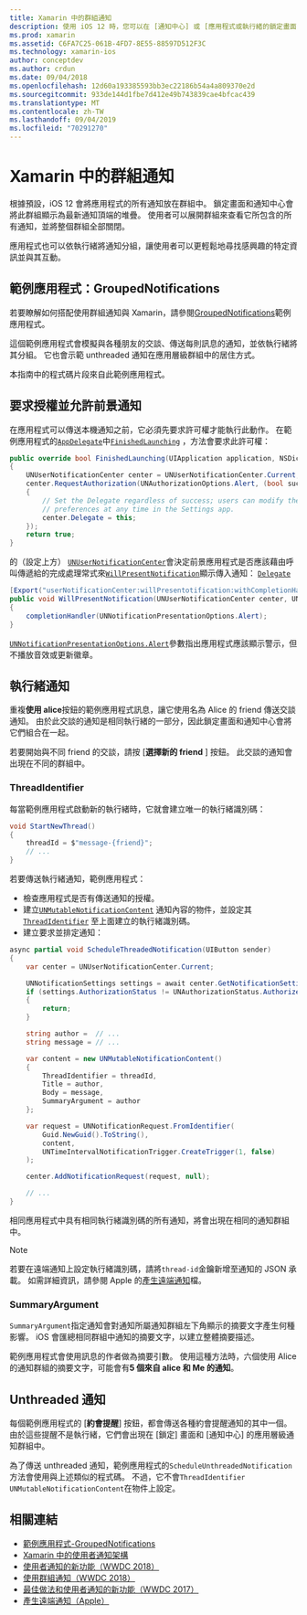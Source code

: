 ```yaml
---
title: Xamarin 中的群組通知
description: 使用 iOS 12 時，您可以在 [通知中心] 或 [應用程式或執行緒的鎖定畫面] 群組通知。 本檔說明如何使用 Xamarin 傳送執行緒和 unthreaded 通知。
ms.prod: xamarin
ms.assetid: C6FA7C25-061B-4FD7-8E55-88597D512F3C
ms.technology: xamarin-ios
author: conceptdev
ms.author: crdun
ms.date: 09/04/2018
ms.openlocfilehash: 12d60a193385593bb3ec22186b54a4a809370e2d
ms.sourcegitcommit: 933de144d1fbe7d412e49b743839cae4bfcac439
ms.translationtype: MT
ms.contentlocale: zh-TW
ms.lasthandoff: 09/04/2019
ms.locfileid: "70291270"
---
```

# <a name="grouped-notifications-in-xamarinios"></a>Xamarin 中的群組通知

根據預設，iOS 12 會將應用程式的所有通知放在群組中。 鎖定畫面和通知中心會將此群組顯示為最新通知頂端的堆疊。 使用者可以展開群組來查看它所包含的所有通知，並將整個群組全部關閉。

應用程式也可以依執行緒將通知分組，讓使用者可以更輕鬆地尋找感興趣的特定資訊並與其互動。

## <a name="sample-app-groupednotifications"></a>範例應用程式：GroupedNotifications

若要瞭解如何搭配使用群組通知與 Xamarin，請參閱[GroupedNotifications](https://docs.microsoft.com/samples/xamarin/ios-samples/ios12-groupednotifications)範例應用程式。

這個範例應用程式會模擬與各種朋友的交談、傳送每則訊息的通知，並依執行緒將其分組。 它也會示範 unthreaded 通知在應用層級群組中的居住方式。

本指南中的程式碼片段來自此範例應用程式。

## <a name="request-authorization-and-allow-foreground-notifications"></a>要求授權並允許前景通知

在應用程式可以傳送本機通知之前，它必須先要求許可權才能執行此動作。 在範例應用程式的[`AppDelegate`](xref:UIKit.UIApplicationDelegate)中[`FinishedLaunching`](xref:UIKit.UIApplicationDelegate.FinishedLaunching(UIKit.UIApplication,Foundation.NSDictionary)) ，方法會要求此許可權：

```csharp
public override bool FinishedLaunching(UIApplication application, NSDictionary launchOptions)
{
    UNUserNotificationCenter center = UNUserNotificationCenter.Current;
    center.RequestAuthorization(UNAuthorizationOptions.Alert, (bool success, NSError error) =>
    {
        // Set the Delegate regardless of success; users can modify their notification
        // preferences at any time in the Settings app.
        center.Delegate = this;
    });
    return true;
}
```

的（設定上方） [`UNUserNotificationCenter`](xref:UserNotifications.UNUserNotificationCenter)會決定前景應用程式是否應該藉由呼叫傳遞給的完成處理常式來[`WillPresentNotification`](xref:UserNotifications.UNUserNotificationCenterDelegate_Extensions.WillPresentNotification(UserNotifications.IUNUserNotificationCenterDelegate,UserNotifications.UNUserNotificationCenter,UserNotifications.UNNotification,System.Action{UserNotifications.UNNotificationPresentationOptions}))顯示傳入通知： [`Delegate`](xref:UserNotifications.UNUserNotificationCenter.Delegate)

```csharp
[Export("userNotificationCenter:willPresentotification:withCompletionHandler:")]
public void WillPresentNotification(UNUserNotificationCenter center, UNNotification notification, System.Action<UNNotificationPresentationOptions> completionHandler)
{
    completionHandler(UNNotificationPresentationOptions.Alert);
}
```

[`UNNotificationPresentationOptions.Alert`](xref:UserNotifications.UNNotificationPresentationOptions)參數指出應用程式應該顯示警示，但不播放音效或更新徽章。

## <a name="threaded-notifications"></a>執行緒通知

重複**使用 alice**按鈕的範例應用程式訊息，讓它使用名為 Alice 的 friend 傳送交談通知。
由於此交談的通知是相同執行緒的一部分，因此鎖定畫面和通知中心會將它們組合在一起。

若要開始與不同 friend 的交談，請按 [**選擇新的 friend** ] 按鈕。 此交談的通知會出現在不同的群組中。

### <a name="threadidentifier"></a>ThreadIdentifier

每當範例應用程式啟動新的執行緒時，它就會建立唯一的執行緒識別碼：

```csharp
void StartNewThread()
{
    threadId = $"message-{friend}";
    // ...
}
```

若要傳送執行緒通知，範例應用程式：

- 檢查應用程式是否有傳送通知的授權。
- 建立[`UNMutableNotificationContent`](xref:UserNotifications.UNMutableNotificationContent)
通知內容的物件，並設定其[`ThreadIdentifier`](xref:UserNotifications.UNMutableNotificationContent.ThreadIdentifier)
至上面建立的執行緒識別碼。
- 建立要求並排定通知：

```csharp
async partial void ScheduleThreadedNotification(UIButton sender)
{
    var center = UNUserNotificationCenter.Current;

    UNNotificationSettings settings = await center.GetNotificationSettingsAsync();
    if (settings.AuthorizationStatus != UNAuthorizationStatus.Authorized)
    {
        return;
    }

    string author =  // ...
    string message = // ...

    var content = new UNMutableNotificationContent()
    {
        ThreadIdentifier = threadId,
        Title = author,
        Body = message,
        SummaryArgument = author
    };

    var request = UNNotificationRequest.FromIdentifier(
        Guid.NewGuid().ToString(),
        content,
        UNTimeIntervalNotificationTrigger.CreateTrigger(1, false)
    );

    center.AddNotificationRequest(request, null);

    // ...
}
```

相同應用程式中具有相同執行緒識別碼的所有通知，將會出現在相同的通知群組中。

> [!NOTE]
> 若要在遠端通知上設定執行緒識別碼，請將`thread-id`金鑰新增至通知的 JSON 承載。 如需詳細資訊，請參閱 Apple 的[產生遠端通知](https://developer.apple.com/documentation/usernotifications/setting_up_a_remote_notification_server/generating_a_remote_notification)檔。

### <a name="summaryargument"></a>SummaryArgument

`SummaryArgument`指定通知會對通知所屬通知群組左下角顯示的摘要文字產生何種影響。 iOS 會匯總相同群組中通知的摘要文字，以建立整體摘要描述。

範例應用程式會使用訊息的作者做為摘要引數。 使用這種方法時，六個使用 Alice 的通知群組的摘要文字，可能會有**5 個來自 alice 和 Me 的通知**。

## <a name="unthreaded-notifications"></a>Unthreaded 通知

每個範例應用程式的 [**約會提醒**] 按鈕，都會傳送各種約會提醒通知的其中一個。 由於這些提醒不是執行緒，它們會出現在 [鎖定] 畫面和 [通知中心] 的應用層級通知群組中。

為了傳送 unthreaded 通知，範例應用程式的`ScheduleUnthreadedNotification`方法會使用與上述類似的程式碼。
不過，它不會`ThreadIdentifier` `UNMutableNotificationContent`在物件上設定。

## <a name="related-links"></a>相關連結

- [範例應用程式-GroupedNotifications](https://docs.microsoft.com/samples/xamarin/ios-samples/ios12-groupednotifications)
- [Xamarin 中的使用者通知架構](~/ios/platform/user-notifications/index.md)
- [使用者通知的新功能（WWDC 2018）](https://developer.apple.com/videos/play/wwdc2018/710/)
- [使用群組通知（WWDC 2018）](https://developer.apple.com/videos/play/wwdc2018/711/)
- [最佳做法和使用者通知的新功能（WWDC 2017）](https://developer.apple.com/videos/play/wwdc2017/708/)
- [產生遠端通知（Apple）](https://developer.apple.com/documentation/usernotifications/setting_up_a_remote_notification_server/generating_a_remote_notification)
